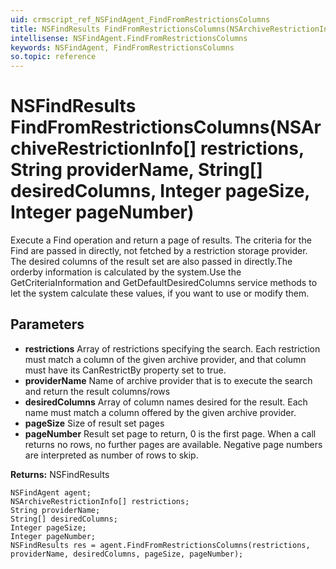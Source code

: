 ```yaml
---
uid: crmscript_ref_NSFindAgent_FindFromRestrictionsColumns
title: NSFindResults FindFromRestrictionsColumns(NSArchiveRestrictionInfo[] restrictions, String providerName, String[] desiredColumns, Integer pageSize, Integer pageNumber)
intellisense: NSFindAgent.FindFromRestrictionsColumns
keywords: NSFindAgent, FindFromRestrictionsColumns
so.topic: reference
---
```


# NSFindResults FindFromRestrictionsColumns(NSArchiveRestrictionInfo[] restrictions, String providerName, String[] desiredColumns, Integer pageSize, Integer pageNumber)

Execute a Find operation and return a page of results. <para/>The criteria for the Find are passed in directly, not fetched by a restriction storage provider. <para/>The desired columns of the result set are also passed in directly.<para/>The orderby information is calculated by the system.<para/>Use the GetCriteriaInformation and GetDefaultDesiredColumns service methods to let the system calculate these values, if you want to use or modify them.

## Parameters

* **restrictions** Array of restrictions specifying the search. Each restriction must match a column of the  given archive provider, and that column must have its CanRestrictBy property set to true.
* **providerName** Name of archive provider that is to execute the search and return the result columns/rows
* **desiredColumns** Array of column names desired for the result. Each name must match a column offered by the given archive provider.
* **pageSize** Size of result set pages
* **pageNumber** Result set page to return, 0 is the first page. When a call returns no rows, no further pages are available. Negative page numbers are interpreted as number of rows to skip.

**Returns:** NSFindResults

```crmscript
NSFindAgent agent;
NSArchiveRestrictionInfo[] restrictions;
String providerName;
String[] desiredColumns;
Integer pageSize;
Integer pageNumber;
NSFindResults res = agent.FindFromRestrictionsColumns(restrictions, providerName, desiredColumns, pageSize, pageNumber);
```

